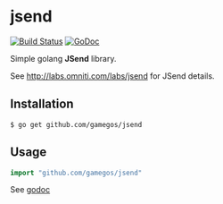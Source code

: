 # jsend

[![Build Status](https://travis-ci.org/gamegos/jsend.svg?branch=master)](https://travis-ci.org/gamegos/jsend)
[![GoDoc](https://godoc.org/github.com/gamegos/jsend?status.svg)](http://godoc.org/github.com/gamegos/jsend)


Simple golang **JSend** library.

See http://labs.omniti.com/labs/jsend for JSend details.


## Installation
```
$ go get github.com/gamegos/jsend
```

## Usage

```go
import "github.com/gamegos/jsend"
```

See [godoc](http://godoc.org/github.com/gamegos/jsend)
